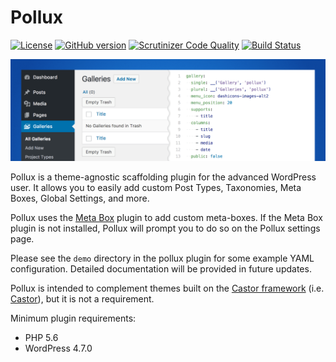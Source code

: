 # Pollux

[![License](https://img.shields.io/badge/license-GPL3-blue.svg)](https://github.com/geminilabs/pollux/blob/master/LICENSE)
[![GitHub version](https://badge.fury.io/gh/geminilabs%2Fpollux.svg)](https://badge.fury.io/gh/geminilabs%2Fpollux)
[![Scrutinizer Code Quality](https://scrutinizer-ci.com/g/geminilabs/pollux/badges/quality-score.png?b=master)](https://scrutinizer-ci.com/g/geminilabs/pollux/?branch=master)
[![Build Status](https://scrutinizer-ci.com/g/geminilabs/pollux/badges/build.png?b=master)](https://scrutinizer-ci.com/g/geminilabs/pollux/build-status/master)

![Pollux banner](+/assets/banner-1544x500.png)

Pollux is a theme-agnostic scaffolding plugin for the advanced WordPress user. It allows you to easily add custom Post Types, Taxonomies, Meta Boxes, Global Settings, and more.

Pollux uses the [Meta Box](https://wordpress.org/plugins/meta-box/) plugin to add custom meta-boxes. If the Meta Box plugin is not installed, Pollux will prompt you to do so on the Pollux settings page.

Please see the `demo` directory in the pollux plugin for some example YAML configuration. Detailed documentation will be provided in future updates.

Pollux is intended to complement themes built on the [Castor framework](https://github.com/geminilabs/castor-framework) (i.e. [Castor](https://github.com/geminilabs/castor)), but it is not a requirement.

Minimum plugin requirements:

* PHP 5.6
* WordPress 4.7.0
